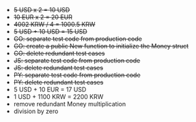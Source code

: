 - <s>5 USD x 2 = 10 USD</s>
- <s>10 EUR x 2 = 20 EUR</s>
- <s>4002 KRW / 4 = 1000.5 KRW</s>
- <s>5 USD + 10 USD = 15 USD </s>
- <s>GO: separate test code from production code</s>
- <s>GO: create a public New function to initialize the Money struct</s>
- <s>GO: delete redundant test cases</s>
- <s>JS: separate test code from production code</s>
- <s>JS: delete redundant test cases</s>
- <s>PY: separate test code from production code</s>
- <s>PY: delete redundant test cases</s>
- 5 USD + 10 EUR = 17 USD
- 1 USD + 1100 KRW = 2200 KRW
- remove redundant Money multiplication
- division by zero